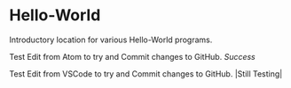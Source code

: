 # Hello-World
Introductory location for various Hello-World programs.

Test Edit from Atom to try and Commit changes to GitHub. _Success_

Test Edit from VSCode to try and Commit changes to GitHub. |Still Testing|
